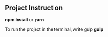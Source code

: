 ## Project Instruction

**npm install**
or
**yarn**

To run the project in the terminal, write gulp **gulp**
